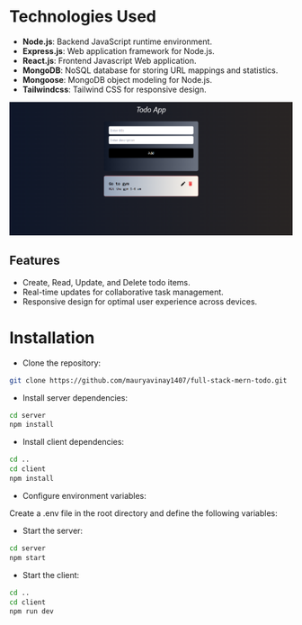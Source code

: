 # Technologies Used
 
 * **Node.js**: Backend JavaScript runtime environment.
 * **Express.js**: Web application framework for Node.js.
 * **React.js**: Frontend Javascript Web application.
 * **MongoDB**: NoSQL database for storing URL mappings and statistics.
 * **Mongoose**: MongoDB object modeling for Node.js.
 * **Tailwindcss**: Tailwind CSS for responsive design.

<img src="./demo.png" alt="demo">

## Features

* Create, Read, Update, and Delete todo items.
* Real-time updates for collaborative task management.
* Responsive design for optimal user experience across devices.


 # Installation
* Clone the repository:

```bash
git clone https://github.com/mauryavinay1407/full-stack-mern-todo.git
```

* Install server dependencies:
```bash
cd server
npm install
```

* Install client dependencies:
```bash
cd ..
cd client
npm install
```

* Configure environment variables:

Create a .env file in the root directory and define the following variables:

* Start the server:

```bash
cd server
npm start
```

* Start the client:

```bash
cd ..
cd client
npm run dev
```
